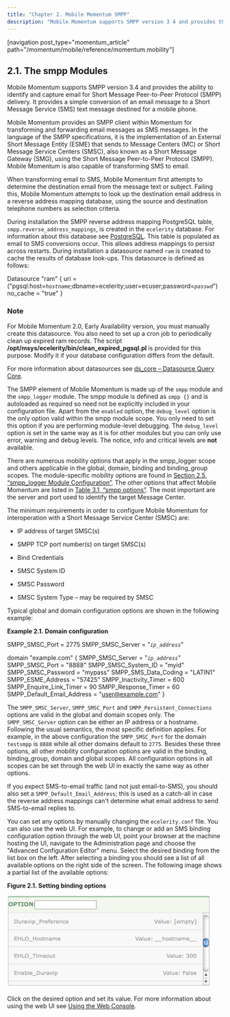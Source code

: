 ```yaml
---
title: "Chapter 2. Mobile Momentum SMPP"
description: "Mobile Momentum supports SMPP version 3 4 and provides the ability to identify and capture email for Short Message Peer to Peer Protocol SMPP delivery It provides a simple conversion of an email message to a Short Message Service SMS text message destined for a mobile phone Mobile Momentum provides..."
---
```


[navigation post_type="momentum_article" path="/momentum/mobile/reference/momentum.mobility"]

## <a name="modules.mobility.smpp_logger"></a> 2.1. The smpp Modules

<a name="idp241136"></a> 

Mobile Momentum supports SMPP version 3.4 and provides the ability to identify and capture email for Short Message Peer-to-Peer Protocol (SMPP) delivery. It provides a simple conversion of an email message to a Short Message Service (SMS) text message destined for a mobile phone.

Mobile Momentum provides an SMPP client within Momentum for transforming and forwarding email messages as SMS messages. In the language of the SMPP specifications, it is the implementation of an External Short Message Entity (ESME) that sends to Message Centers (MC) or Short Message Service Centers (SMSC), also known as a Short Message Gateway (SMG), using the Short Message Peer-to-Peer Protocol (SMPP). Mobile Momentum is also capable of transforming SMS to email.

When transforming email to SMS, Mobile Momentum first attempts to determine the destination email from the message text or subject. Failing this, Mobile Momentum attempts to look up the destination email address in a reverse address mapping database, using the source and destination telephone numbers as selection criteria.

During installation the SMPP reverse address mapping PostgreSQL table, `smpp.reverse_address_mappings`, is created in the `ecelerity` database. For information about this database see [PostgreSQL](https://support.messagesystems.com/docs/web-ref/operations.postgresql). This table is populated as email to SMS conversions occur. This allows address mappings to persist across restarts. During installation a datasource named `ram` is created to cache the results of database look-ups. This datasource is defined as follows:

Datasource "ram" {
  uri =
  ("pgsql:host=*`hostname`*;dbname=ecelerity;user=ecuser;password=*`passwd`*")
  no_cache = "true"
}
### Note

For Mobile Momentum 2.0, Early Availability version, you must manually create this datasource. You also need to set up a cron job to periodically clean up expired ram records. The script **/opt/msys/ecelerity/bin/clean_expired_pgsql.pl** is provided for this purpose. Modify it if your database configuration differs from the default.

For more information about datasources see [ds_core – Datasource Query Core](https://support.messagesystems.com/docs/web-ref/modules.ds_core).

The SMPP element of Mobile Momentum is made up of the `smpp` module and the `smpp_logger` module. The smpp module is defined as `smpp {}` and is autoloaded as required so need not be explicitly included in your configuration file. Apart from the `enabled` option, the `debug_level` option is the only option valid within the smpp module scope. You only need to set this option if you are performing module-level debugging. The `debug_level` option is set in the same way as it is for other modules but you can only use error, warning and debug levels. The notice, info and critical levels are **not** available.

There are numerous mobility options that apply in the smpp_logger scope and others applicable in the global, domain, binding and binding_group scopes. The module-specific mobility options are found in [Section 2.5, “smpp_logger Module Configuration”](mobility.configuration.smpp "2.5. smpp_logger Module Configuration"). The other options that affect Mobile Momentum are listed in [Table 3.1, “smpp options”](mobility.smpp.options#table-smpp-options "Table 3.1. smpp options"). The most important are the server and port used to identify the target Message Center.

The minimum requirements in order to configure Mobile Momentum for interoperation with a Short Message Service Center (SMSC) are:

*   IP address of target SMSC(s)

*   SMPP TCP port number(s) on target SMSC(s)

*   Bind Credentials

*   SMSC System ID

*   SMSC Password

*   SMSC System Type – may be required by SMSC

Typical global and domain configuration options are shown in the following example:

<a name="mobility.domain.configuration"></a> 

**Example 2.1. Domain configuration**

SMPP_SMSC_Port = 2775
SMPP_SMSC_Server = "*`ip_address`*"

domain "example.com" {
  SMPP_SMSC_Server  = "*`ip_address`*"
  SMPP_SMSC_Port = "8888"
  SMPP_SMSC_System_ID = "myid"
  SMPP_SMSC_Password = "mypass"
  SMPP_SMS_Data_Coding = "LATIN1"
  SMPP_ESME_Address = "57425"
  SMPP_Inactivity_Timer = 600
  SMPP_Enquire_Link_Timer = 90
  SMPP_Response_Timer = 60
  SMPP_Default_Email_Address = "user@example.com"
}

The `SMPP_SMSC_Server`, `SMPP_SMSC_Port` and `SMPP_Persistent_Connections` options are valid in the global and domain scopes only. The `SMPP_SMSC_Server` option can be either an IP address or a hostname. Following the usual semantics, the most specific definition applies. For example, in the above configuration the `SMPP_SMSC_Port` for the domain `testsmpp` is `8888` while all other domains default to `2775`. Besides these three options, all other mobility configuration options are valid in the binding, binding_group, domain and global scopes. All configuration options in all scopes can be set through the web UI in exactly the same way as other options.

If you expect SMS-to-email traffic (and not just email-to-SMS), you should also set a `SMPP_Default_Email_Address`; this is used as a catch-all in case the reverse address mappings can't determine what email address to send SMS-to-email replies to.

You can set any options by manually changing the `ecelerity.conf` file. You can also use the web UI. For example, to change or add an SMS binding configuration option through the web UI, point your browser at the machine hosting the UI, navigate to the Administration page and choose the "Advanced Configuration Editor" menu. Select the desired binding from the list box on the left. After selecting a binding you should see a list of all available options on the right side of the screen. The following image shows a partial list of the available options:

<a name="figure_binding"></a> 

**Figure 2.1. Setting binding options**

![Setting binding options](images/binding_options.png)

Click on the desired option and set its value. For more information about using the web UI see [Using the Web Console](https://support.messagesystems.com/docs/web-ref/web3).
